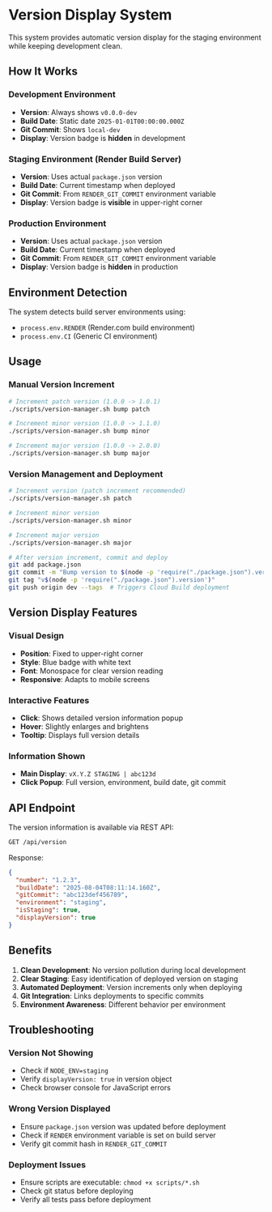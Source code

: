 # Version Display System

This system provides automatic version display for the staging environment while keeping development clean.

## How It Works

### Development Environment
- **Version**: Always shows `v0.0.0-dev`
- **Build Date**: Static date `2025-01-01T00:00:00.000Z`
- **Git Commit**: Shows `local-dev`
- **Display**: Version badge is **hidden** in development

### Staging Environment (Render Build Server)
- **Version**: Uses actual `package.json` version
- **Build Date**: Current timestamp when deployed
- **Git Commit**: From `RENDER_GIT_COMMIT` environment variable
- **Display**: Version badge is **visible** in upper-right corner

### Production Environment
- **Version**: Uses actual `package.json` version 
- **Build Date**: Current timestamp when deployed
- **Git Commit**: From `RENDER_GIT_COMMIT` environment variable
- **Display**: Version badge is **hidden** in production

## Environment Detection

The system detects build server environments using:
- `process.env.RENDER` (Render.com build environment)
- `process.env.CI` (Generic CI environment)

## Usage

### Manual Version Increment
```bash
# Increment patch version (1.0.0 -> 1.0.1)
./scripts/version-manager.sh bump patch

# Increment minor version (1.0.0 -> 1.1.0)
./scripts/version-manager.sh bump minor

# Increment major version (1.0.0 -> 2.0.0)
./scripts/version-manager.sh bump major
```

### Version Management and Deployment
```bash
# Increment version (patch increment recommended)
./scripts/version-manager.sh patch

# Increment minor version
./scripts/version-manager.sh minor

# Increment major version
./scripts/version-manager.sh major

# After version increment, commit and deploy
git add package.json
git commit -m "Bump version to $(node -p 'require("./package.json").version')"
git tag "v$(node -p 'require("./package.json").version')"
git push origin dev --tags  # Triggers Cloud Build deployment
```

## Version Display Features

### Visual Design
- **Position**: Fixed to upper-right corner
- **Style**: Blue badge with white text
- **Font**: Monospace for clear version reading
- **Responsive**: Adapts to mobile screens

### Interactive Features
- **Click**: Shows detailed version information popup
- **Hover**: Slightly enlarges and brightens
- **Tooltip**: Displays full version details

### Information Shown
- **Main Display**: `vX.Y.Z STAGING | abc123d`
- **Click Popup**: Full version, environment, build date, git commit

## API Endpoint

The version information is available via REST API:

```bash
GET /api/version
```

Response:
```json
{
  "number": "1.2.3",
  "buildDate": "2025-08-04T08:11:14.160Z",
  "gitCommit": "abc123def456789",
  "environment": "staging",
  "isStaging": true,
  "displayVersion": true
}
```

## Benefits

1. **Clean Development**: No version pollution during local development
2. **Clear Staging**: Easy identification of deployed version on staging
3. **Automated Deployment**: Version increments only when deploying
4. **Git Integration**: Links deployments to specific commits
5. **Environment Awareness**: Different behavior per environment

## Troubleshooting

### Version Not Showing
- Check if `NODE_ENV=staging`
- Verify `displayVersion: true` in version object
- Check browser console for JavaScript errors

### Wrong Version Displayed
- Ensure `package.json` version was updated before deployment
- Check if `RENDER` environment variable is set on build server
- Verify git commit hash in `RENDER_GIT_COMMIT`

### Deployment Issues
- Ensure scripts are executable: `chmod +x scripts/*.sh`
- Check git status before deploying
- Verify all tests pass before deployment
